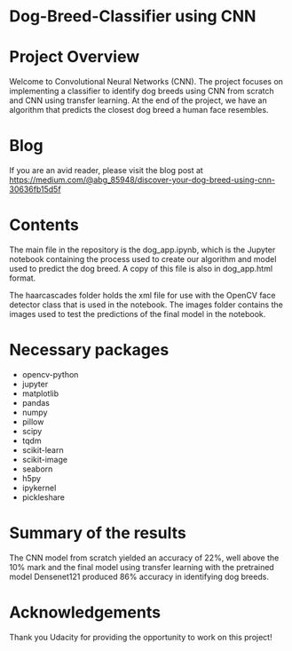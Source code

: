 # Dog-Breed-Classifier using CNN

# Project Overview

Welcome to Convolutional Neural Networks (CNN). The project focuses on implementing a classifier to identify dog breeds using CNN from scratch and CNN using transfer learning. At the end of the project, we have an algorithm that predicts the closest dog breed a human face resembles.

# Blog

If you are an avid reader, please visit the blog post at https://medium.com/@abg_85948/discover-your-dog-breed-using-cnn-30636fb15d5f

# Contents

The main file in the repository is the dog_app.ipynb, which is the Jupyter notebook containing the process used to create our algorithm and model used to predict the dog breed. A copy of this file is also in dog_app.html format.

The haarcascades folder holds the xml file for use with the OpenCV face detector class that is used in the notebook. The images folder contains the images used to test the predictions of the final model in the notebook.

# Necessary packages

- opencv-python
- jupyter
- matplotlib
- pandas
- numpy
- pillow
- scipy
- tqdm
- scikit-learn
- scikit-image
- seaborn
- h5py
- ipykernel
- pickleshare

# Summary of the results

The CNN model from scratch yielded an accuracy of 22%, well above the 10% mark and the final model using transfer learning with the pretrained model Densenet121 produced 86% accuracy in identifying dog breeds.

# Acknowledgements

Thank you Udacity for providing the opportunity to work on this project!
